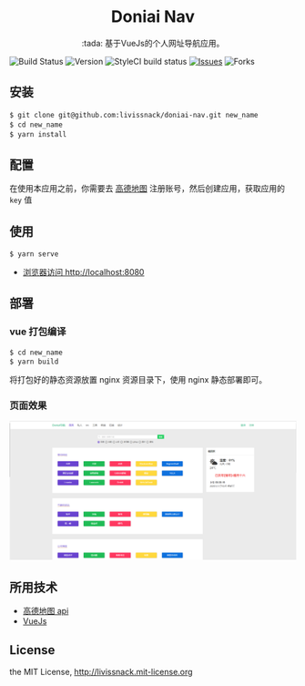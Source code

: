 <h1 align="center">Doniai Nav</h1>

<p align="center">:tada: 基于VueJs的个人网址导航应用。</p>

![Build Status](https://img.shields.io/travis/livissnack/doniai-nav)
![Version](https://img.shields.io/github/package-json/v/livissnack/doniai-nav)
![StyleCI build status](https://github.styleci.io/repos/144818004/shield)
[![Issues](https://img.shields.io/github/issues/livissnack/doniai-nav.svg)](https://github.com/livissnack/doniai-nav/issues)
![Forks](https://img.shields.io/github/forks/livissnack/doniai-nav.svg)

## 安装

```sh
$ git clone git@github.com:livissnack/doniai-nav.git new_name
$ cd new_name
$ yarn install
```

## 配置

在使用本应用之前，你需要去 [高德地图](https://lbs.amap.com/) 注册账号，然后创建应用，获取应用的 `key` 值

## 使用

```node
$ yarn serve
```

- [浏览器访问 http://localhost:8080](http://localhost:8080)

## 部署

### vue 打包编译

```node
$ cd new_name
$ yarn build
```

将打包好的静态资源放置 nginx 资源目录下，使用 nginx 静态部署即可。

### 页面效果

![effect](/example/images/1.png)

## 所用技术

- [高德地图 api](https://lbs.amap.com/)
- [VueJs](https://lbs.amap.com/)

## License

the MIT License, http://livissnack.mit-license.org
